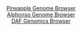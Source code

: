 <div id="Pineapple_Genome_Browser" align="center">
  <a href="https://igv.org/app/?sessionURL=blob:zZJra9swFIb_i6BlA8eWL7FjQxlpbg1pGprM9dZSjGzLjogtOZLsJA3571PLxr500HzYGBhkHXR5z6PnCFrMBWEUBMDSza5umkADYs12K1TVJb5DFRYgyFEpsAY4zjHHNMUgOIIcCYnC5a3auZayFoFhEFl3KkQLpgtbRxV6YRTthJ6yyhiwskQJ40gyLoxrjlpmkKLt7HCC6lpXd9t618iQRAYq6zWjghk1pkW8U.fFv0pxgSmrcFw1pSRvAWKVR2XM9Bx96UerfppiIWb4MM2u.rNp_8EehY8Td_AYLm6i0I0uV6SgSDYcX_VWj7P1AM.u.RBu8ffbDMvJYpjghDkX9vBytK8Jx.LK9Mye7Tk99xUMoRne_089q4.c2fe3odm18tU47H2tDvWwXTqhZzcPaBGlf.j7pIGSpY3yAKRr7gUm1Gzoal3L7bz.mj0NQl_R4YyA4OlZA5KjdKOWPx2BPNTKFiDwtnkTRwOMZ5iDoOND6Jm.b3Udz4G.b560I2h4.ffQjsOl70Grb1lunJNSKpWzWNBa6IhSvU1zvXg5k.XNcLN1ls5sf2GN53g.VgOySLSZLF3XaUbv8rQUA3X92xOqZj.S6p.Y95EgukzO1a296wm4mI_X.W7qjPZkdHMfKUzTsT.R7wv3Cug8ODnjFZJqvaqo6U_nWsQJolIVWiJIQkoiD5HiyHYgMC1bqQtSVjLlIuBF8glqUDO78PNvRe3T8.kH">Pineapple Genome Browser</a>
</div>
<div id="Alphonso_Genome_Browser" align="center">
  <a href="https://igv.org/app/?sessionURL=blob:zZJfa9swFMW_i6BlA8eW7MSODGW4adKU_NnWLA1pKUa2ZUfElhxJidOEfPdpZWMvKzQPGwM9SJcr3XOOfkewo1IxwUEIXBt1bISABdRKNDNS1SWdkooqEOakVNQCkuZUUp5SEB5BTpQm8_uxubnSulah4zBdtyrCC2ErzyYVOQhOGmWnonJ6oixJIiTRQirnWpKdcFixazU0IXVtm9me3XEyoolDynoluBJOTXkRN.a9.FcpLigXFY2rbanZq4DY6DEaMzsnn6LFLEpTqtSIvtxlV9HoLnrw.vPHW7_3OP88XMz9xeWMFZzoraRX6aBbZzcX7oAiiPcoWU4m_ZE_.jrp9qL0wru57O9rJqm6QgHqekEbY89Ew3hG9_.Ta7PYuc5nK91k.UOPTIfDJVz702EplwdPTddv.D5ZoBTp1pAA0pUMQgQtD_pWx_VbP7aoa0GITTpSMBA.PVtAS5KuTfvTEeiX2vACFN1sX9GxgJAZlSBsYQgDhLHbaQdtiDE6WUewleXfi3Ywv8cBdCPX9eOcldrAnMWK18omnNu7NLeLw5lZrjubbjqe02_JhXuNYb3utj2.HMDbzXXvzxS1TQJm.OsHGqvv0fRPuHuPEFsn58I27kcNdw9bHCnoj73NIanQ8Atu81HzZjznRZMLWRFt.k3FHH_ytiOSEa5NYccUS1jJ9MvCpCgaECLXM9iCVJTCcAhkkXyAFrRQB378jad3ej59Bw--">Alphonso Genome Browser</a>
</div>


<div id="DAF_Genomics_Browser" align="center">
  <a href="https://igv.org/app/?sessionURL=blob:tZFra9swFIb_i6D9ZDu27MSxIQx36Y2UhiV10rSUoNrHsTJL8iS5Thby3yu8jsFGGYMOJCFxLu.r8xzQC0hFBUcxwo7XdzwPWUiVop0TVldwSxgoFBekUmAhCQVI4Bmg.IAKojRJZzemstS6VnGvl5PC3gAXjGbKUb5DaluJRpdgUm3sEEa.C05a5WSCmWRNeqSqS8GV6JEsA6Vst1cD36xbYo6fsXXXEtasqTTtVNfGhDGWOwUxbinPYfcXI_9B2Sz6KVnOk65.AvvrfJRMrpOFf54.XA4.P6TTq2U6WJ7O6YYT3UgYlXzVbldBe3v2PP3CtkM8vpyPFwWv9.6JPz4939VUghp5oTf0wyDCITpaqBJZYxCgrJRe7AVWiIcWDgL77er3B2YGUlAUPz5ZSEuSfTXpjwek97UBhRR8azpmFhIyB4liO3Ld0Isi3A_CwI0i72gdUCOrDyZ5kc6i0MUJxgPnmTCjX9CqG58R.jP4URh_62z2v2K6X12p2d39ZAFZeTbz6TTZ4pt0dYIvdjJ5B5SF3v1YISQj2oR.PN.wkMroMeD6Fxf_.HR8BQ--">DAF Genomics Browser</a>
</div>
